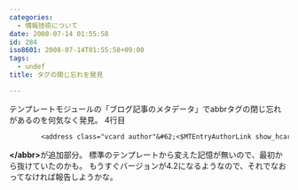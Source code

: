 ```yaml
---
categories:
  - 情報技術について
date: 2008-07-14 01:55:58
id: 284
iso8601: 2008-07-14T01:55:58+09:00
tags:
  - undef
title: タグの閉じ忘れを発見

---
```


テンプレートモジュールの「ブログ記事のメタデータ」でabbrタグの閉じ忘れがあるのを何気なく発見。
4行目
```default
        <address class="vcard author"&#62;<$MTEntryAuthorLink show_hcard="1"$&#62;</address&#62; (<abbr class="published" title="<$MTEntryDate format_name="iso8601"$&#62;"&#62;<$MTEntryDate format="%x %X"$&#62;<strong></abbr&#62;</strong>)
```
<strong></abbr&#62;</strong>が追加部分。
標準のテンプレートから変えた記憶が無いので、最初から抜けていたのかも。
もうすぐバージョンが4.2になるようなので、それでなおってなければ報告しようかな。
    	